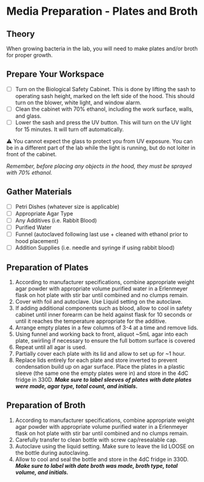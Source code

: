 # Media Preparation - Plates and Broth

## Theory
When growing bacteria in the lab, you will need to make plates and/or broth for proper growth. 

## Prepare Your Workspace

- [ ] Turn on the Biological Safety Cabinet. This is done by lifting the sash to operating sash height, marked on the left side of the hood. This should turn on the blower, white light, and window alarm. 
- [ ] Clean the cabinet with 70% ethanol, including the work surface, walls, and glass.
- [ ] Lower the sash and press the UV button. This will turn on the UV light for 15 minutes. It will turn off automatically. 

⚠️ You cannot expect the glass to protect you from UV exposure. You can be in a different part of the lab while the light is running, but do not loiter in front of the cabinet.

*Remember, before placing any objects in the hood, they must be sprayed with 70% ethanol.*

## Gather Materials

- [ ] Petri Dishes (whatever size is applicable)
- [ ] Appropriate Agar Type
- [ ] Any Additives (i.e. Rabbit Blood)
- [ ] Purified Water
- [ ] Funnel (autoclaved following last use + cleaned with ethanol prior to hood placement)
- [ ] Addition Supplies (i.e. needle and syringe if using rabbit blood)

## Preparation of Plates

1. According to manufacturer specifications, combine appropriate weight agar powder with appropriate volume purified water in a Erlenmeyer flask on hot plate with stir bar until combined and no clumps remain.
2.	Cover with foil and autoclave. Use Liquid setting on the autoclave.
3.	If adding additional components such as blood, allow to cool in safety cabinet until inner forearm can be held against flask for 10 seconds or until it reaches the temperature appropriate for the additive. 
4.	Arrange empty plates in a few columns of 3-4 at a time and remove lids.
5.	Using funnel and working back to front, aliquot ~5mL agar into each plate, swirling if necessary to ensure the full bottom surface is covered
6.	Repeat until all agar is used.
7.	Partially cover each plate with its lid and allow to set up for ~1 hour.
8.	Replace lids entirely for each plate and store inverted to prevent condensation build up on agar surface. Place the plates in a plastic sleeve (the same one the empty plates were in) and store in the 4dC fridge in 330D. ***Make sure to label sleeves of plates with date plates were made, agar type, total count, and initials.***

## Preparation of Broth

1.	According to manufacturer specifications, combine appropriate weight agar powder with appropriate volume purified water in a Erlenmeyer flask on hot plate with stir bar until combined and no clumps remain.
2.	Carefully transfer to clean bottle with screw cap/resealable cap.
3.	Autoclave using the liquid setting. Make sure to leave the lid LOOSE on the bottle during autoclaving.
4.	Allow to cool and seal the bottle and store in the 4dC fridge in 330D. ***Make sure to label with date broth was made, broth type, total volume, and initials.***

